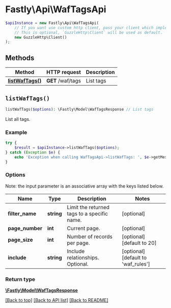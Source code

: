# Fastly\Api\WafTagsApi


```php
$apiInstance = new Fastly\Api\WafTagsApi(
    // If you want use custom http client, pass your client which implements `GuzzleHttp\ClientInterface`.
    // This is optional, `GuzzleHttp\Client` will be used as default.
    new GuzzleHttp\Client()
);
```

## Methods

Method | HTTP request | Description
------------- | ------------- | -------------
[**listWafTags()**](WafTagsApi.md#listWafTags) | **GET** /waf/tags | List tags


## `listWafTags()`

```php
listWafTags($options): \Fastly\Model\WafTagsResponse // List tags
```

List all tags.

### Example
```php
try {
    $result = $apiInstance->listWafTags($options);
} catch (Exception $e) {
    echo 'Exception when calling WafTagsApi->listWafTags: ', $e->getMessage(), PHP_EOL;
}
```

### Options

Note: the input parameter is an associative array with the keys listed below.

Name | Type | Description  | Notes
------------- | ------------- | ------------- | -------------
**filter_name** | **string** | Limit the returned tags to a specific name. | [optional]
**page_number** | **int** | Current page. | [optional]
**page_size** | **int** | Number of records per page. | [optional] [default to 20]
**include** | **string** | Include relationships. Optional. | [optional] [default to &#39;waf_rules&#39;]

### Return type

[**\Fastly\Model\WafTagsResponse**](../Model/WafTagsResponse.md)

[[Back to top]](#) [[Back to API list]](../../README.md#endpoints)
[[Back to README]](../../README.md)
